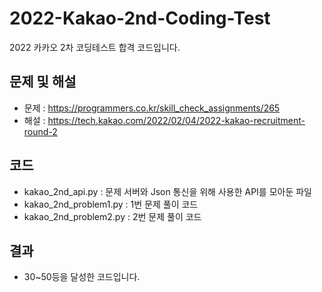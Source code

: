 # 2022-Kakao-2nd-Coding-Test

2022 카카오 2차 코딩테스트 합격 코드입니다.

## 문제 및 해설

- 문제 : https://programmers.co.kr/skill_check_assignments/265
- 해설 : https://tech.kakao.com/2022/02/04/2022-kakao-recruitment-round-2

## 코드

- kakao_2nd_api.py : 문제 서버와 Json 통신을 위해 사용한 API를 모아둔 파일
- kakao_2nd_problem1.py : 1번 문제 풀이 코드
- kakao_2nd_problem2.py : 2번 문제 풀이 코드

## 결과

- 30~50등을 달성한 코드입니다.
